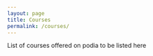 ```yaml
---
layout: page
title: Courses
permalink: /courses/
---
```


<p>

  List of courses offered on podia to be listed here

</p>
